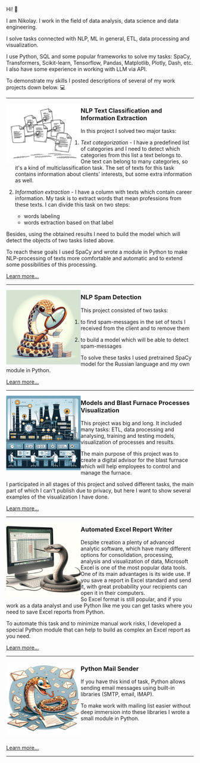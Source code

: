 Hi!  :wave:

I am Nikolay. I work in the field of data analysis, data science and data engineering.  

I solve tasks connected with NLP, ML in general, ETL, data processing and visualization.  

I use Python, SQL and some popular frameworks to solve my tasks: SpaCy, Transformers, Scikit-learn, Tensorflow, Pandas, Matplotlib, Plotly, Dash, etc.
I also have some experience in working with LLM via API.

 To demonstrate my skills I posted descriptions of several of my work projects down below. :computer:

---
<p>
  <img align='left' src="./pictures/007-300x240.jpg" width=200>
</p>

### NLP Text Classification and Information Extraction


In this project I solved two major tasks:  
1. *Text categorization* - I have a predefined list of categories and I need to detect which categories from this list a text belongs to. One text can belong to many categories, so it's a kind of multiclassification task. The set of texts for this task contains information about clients' interests, but some extra information as well.  
2. *Information extraction* - I have a column with texts which contain career information. My task is to extract words that mean professions from these texts. I can divide this task on two steps:
  

    * words labeling
    * words extraction based on that label
      
Besides, using the obtained results I need to build the model which will detect the objects of two tasks listed above.

To reach these goals I used SpaCy and wrote a module in Python to make NLP-processing of texts more comfortable and automatic and to extend some possibilities of this processing.

[Learn more...](./1_career&interests_extraction_NLP_Python/readme.md)

---



<img src="./pictures/photo_2024-08-08_15-40-28.jpg" width=200 align="left">

### NLP Spam Detection

This project consisted of two tasks:  

1) to find spam-messages in the set of texts I received from the client and to remove them  

2) to build a model which will be able to detect spam-messages

To solve these tasks I used pretrained SpaCy model for the Russian language and my own module in Python.  

[Learn more...](./2_spam_detector_NLP_Python/readme.md)

---

<img src="./pictures/photo_2024-08-08_15-35-24.jpg" width=200 align="left">

### Models and Blast Furnace Processes Visualization
This project was big and long. It included many tasks: ETL, data processing and analysing, training and testing models, visualization of processes and results.  

The main purpose of this project was to create a digital advisor for the blast furnace which will help employees to control and manage the furnace.  

I participated in all stages of this project and solved different tasks, the main part of which I can't publish due to privacy, but here I want to show several examples of the visualization I have done.

[Learn more...](./3_blastfurnace_monitoring_dashboard&visualization_Python_SQL/readme.md)

---
<img width="200" align='left' src="./pictures/photo_2024-08-05_10-26-15_2.jpg">

### Automated Excel Report Writer


Despite creation a plenty of advanced analytic software, which have many different options for consolidation, processing, analysis and visualization of data, Microsoft Excel is one of the most popular data tools.  
One of its main advantages is its wide use. If you save a report in Excel standard and send it, with great probability your recipients can open it in their computers.  
 So Excel format is still popular, and if you work as a data analyst and use Python like me you can get tasks where you need to save Excel reports from Python.  


To automate this task and to minimize manual work risks, I developed a special Python module that can help to build as complex an Excel report as you need.

[Learn more...](./4_excel_report_writer_Python/readme.md)

---

<img src="./pictures/photo_2024-08-06_10-01-01.jpg" width=200 align="left">

### Python Mail Sender


If you have this kind of task, Python allows sending email messages using built-in libraries (SMTP, email, IMAP).  

To make work with mailing list easier without deep immersion into these libraries I wrote a small module in Python.  

<br></br>

[Learn more...](./5_mail_sender_Python/readme.md)

---
